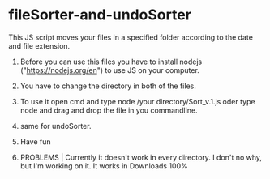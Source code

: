 # fileSorter-and-undoSorter
This JS script moves your files in a specified folder according to the date and file extension.

1. Before you can use this files you have to install nodejs ("https://nodejs.org/en") to use JS on your computer.
2. You have to change the directory in both of the files.
3. To use it open cmd and type node /your directory/Sort_v.1.js oder type node and drag and drop the file in you commandline.
4. same for undoSorter.

5. Have fun

6. PROBLEMS | Currently it doesn't work in every directory. I don't no why, but I'm working on it.
   It works in Downloads 100%
